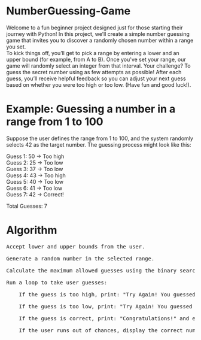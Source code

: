# NumberGuessing-Game
Welcome to a fun beginner project designed just for those starting their journey with Python! In this project, we’ll create a simple number guessing game that invites you to discover a randomly chosen number within a range you set.
<br>
To kick things off, you’ll get to pick a range by entering a lower and an upper bound (for example, from A to B). Once you've set your range, our game will randomly select an integer from that interval. Your challenge? To guess the secret number using as few attempts as possible! After each guess, you’ll receive helpful feedback so you can adjust your next guess based on whether you were too high or too low. (Have fun and good luck!).
<br>
# Example: Guessing a number in a range from 1 to 100
<p>Suppose the user defines the range from 1 to 100, and the system randomly selects 42 as the target number. The guessing process might look like this:

Guess 1: 50 → Too high<br>
Guess 2: 25 → Too low<br>
Guess 3: 37 → Too low<br>
Guess 4: 43 → Too high<br>
Guess 5: 40 → Too low<br>
Guess 6: 41 → Too low<br>
Guess 7: 42 → Correct!<br>

Total Guesses: 7
</p>

# Algorithm
<pre>
Accept lower and upper bounds from the user.<br>
Generate a random number in the selected range.<br>
Calculate the maximum allowed guesses using the binary search formula.<br>
Run a loop to take user guesses:<br>
    If the guess is too high, print: "Try Again! You guessed too high."<br>
    If the guess is too low, print: "Try Again! You guessed too small."<br>
    If the guess is correct, print: "Congratulations!" and exit the loop.<br>
    If the user runs out of chances, display the correct number and a message: "Better Luck Next Time!"
</pre>